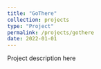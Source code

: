 ```yaml
---
title: "GoThere"
collection: projects
type: "Project"
permalink: /projects/gothere
date: 2022-01-01
---
```


Project description here
